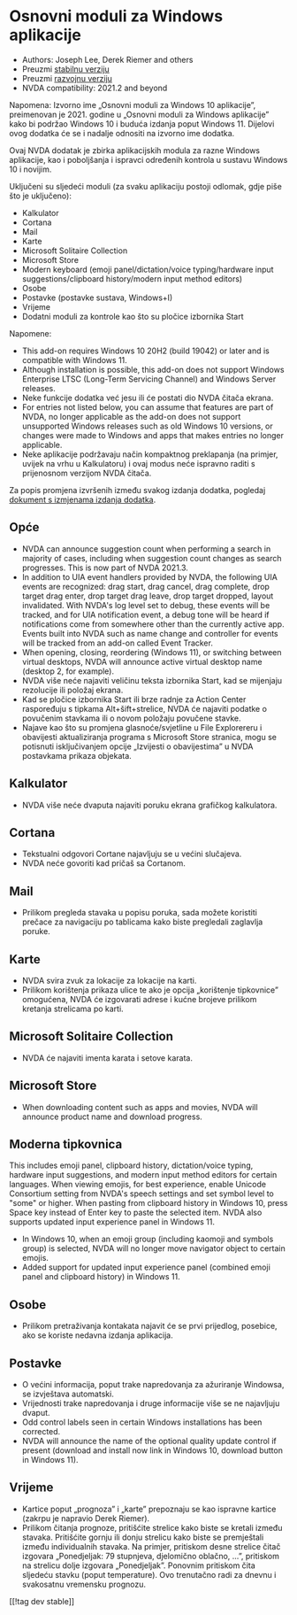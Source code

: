 # Osnovni moduli za Windows aplikacije #

* Authors: Joseph Lee, Derek Riemer and others
* Preuzmi [stabilnu verziju][1]
* Preuzmi [razvojnu verziju][2]
* NVDA compatibility: 2021.2 and beyond

Napomena: Izvorno ime „Osnovni moduli za Windows 10 aplikacije”, preimenovan
je 2021. godine u „Osnovni moduli za Windows aplikacije” kako bi podržao
Windows 10 i buduća izdanja poput Windows 11. Dijelovi ovog dodatka će se i
nadalje odnositi na izvorno ime dodatka.

Ovaj NVDA dodatak je zbirka aplikacijskih modula za razne Windows
aplikacije, kao i poboljšanja i ispravci određenih kontrola u sustavu
Windows 10 i novijim.

Uključeni su sljedeći moduli (za svaku aplikaciju postoji odlomak, gdje piše
što je uključeno):

* Kalkulator
* Cortana
* Mail
* Karte
* Microsoft Solitaire Collection
* Microsoft Store
* Modern keyboard (emoji panel/dictation/voice typing/hardware input
  suggestions/clipboard history/modern input method editors)
* Osobe
* Postavke (postavke sustava, Windows+I)
* Vrijeme
* Dodatni moduli za kontrole kao što su pločice izbornika Start

Napomene:

* This add-on requires Windows 10 20H2 (build 19042) or later and is
  compatible with Windows 11.
* Although installation is possible, this add-on does not support Windows
  Enterprise LTSC (Long-Term Servicing Channel) and Windows Server releases.
* Neke funkcije dodatka već jesu ili će postati dio NVDA čitača ekrana.
* For entries not listed below, you can assume that features are part of
  NVDA, no longer applicable as the add-on does not support unsupported
  Windows releases such as old Windows 10 versions, or changes were made to
  Windows and apps that makes entries no longer applicable.
* Neke aplikacije podržavaju način kompaktnog preklapanja (na primjer,
  uvijek na vrhu u Kalkulatoru) i ovaj modus neće ispravno raditi s
  prijenosnom verzijom NVDA čitača.

Za popis promjena izvršenih između svakog izdanja dodatka, pogledaj
[dokument s izmjenama izdanja dodatka][3].

## Opće

* NVDA can announce suggestion count when performing a search in majority of
  cases, including when suggestion count changes as search progresses. This
  is now part of NVDA 2021.3.
* In addition to UIA event handlers provided by NVDA, the following UIA
  events are recognized: drag start, drag cancel, drag complete, drop target
  drag enter, drop target drag leave, drop target dropped, layout
  invalidated. With NVDA's log level set to debug, these events will be
  tracked, and for UIA notification event, a debug tone will be heard if
  notifications come from somewhere other than the currently active
  app. Events built into NVDA such as name change and controller for events
  will be tracked from an add-on called Event Tracker.
* When opening, closing, reordering (Windows 11), or switching between
  virtual desktops, NVDA will announce active virtual desktop name (desktop
  2, for example).
* NVDA više neće najaviti veličinu teksta izbornika Start, kad se mijenjaju
  rezolucije ili položaj ekrana.
* Kad se pločice izbornika Start ili brze radnje za Action Center
  raspoređuju s tipkama Alt+šift+strelice, NVDA će najaviti podatke o
  povučenim stavkama ili o novom položaju povučene stavke.
* Najave kao što su promjena glasnoće/svjetline u File Explorereru i
  obavijesti aktualiziranja programa s Microsoft Store stranica, mogu se
  potisnuti isključivanjem opcije „Izvijesti o obavijestima” u NVDA
  postavkama prikaza objekata.

## Kalkulator

* NVDA više neće dvaputa najaviti poruku ekrana grafičkog kalkulatora.

## Cortana

* Tekstualni odgovori Cortane najavljuju se u većini slučajeva.
* NVDA neće govoriti kad pričaš sa Cortanom.

## Mail

* Prilikom pregleda stavaka u popisu poruka, sada možete koristiti prečace
  za navigaciju po tablicama kako biste pregledali zaglavlja poruke.

## Karte

* NVDA svira zvuk za lokacije za lokacije na karti.
* Prilikom korištenja prikaza ulice te ako je opcija „korištenje tipkovnice”
  omogućena, NVDA će izgovarati adrese i kućne brojeve prilikom kretanja
  strelicama po karti.

## Microsoft Solitaire Collection

* NVDA će najaviti imenta karata i setove karata.

## Microsoft Store

* When downloading content such as apps and movies, NVDA will announce
  product name and download progress.

## Moderna tipkovnica

This includes emoji panel, clipboard history, dictation/voice typing,
hardware input suggestions, and modern input method editors for certain
languages. When viewing emojis, for best experience, enable Unicode
Consortium setting from NVDA's speech settings and set symbol level to
"some" or higher. When pasting from clipboard history in Windows 10, press
Space key instead of Enter key to paste the selected item. NVDA also
supports updated input experience panel in Windows 11.

* In Windows 10, when an emoji group (including kaomoji and symbols group)
  is selected, NVDA will no longer move navigator object to certain emojis.
* Added support for updated input experience panel (combined emoji panel and
  clipboard history) in Windows 11.

## Osobe

* Prilikom pretraživanja kontakata najavit će se prvi prijedlog, posebice,
  ako se koriste nedavna izdanja aplikacija.

## Postavke

* O većini informacija, poput trake napredovanja za ažuriranje Windowsa, se
  izvještava automatski.
* Vrijednosti trake napredovanja i druge informacije više se ne najavljuju
  dvaput.
* Odd control labels seen in certain Windows installations has been
  corrected.
* NVDA will announce the name of the optional quality update control if
  present (download and install now link in Windows 10, download button in
  Windows 11).

## Vrijeme

* Kartice poput „prognoza” i „karte” prepoznaju se kao ispravne kartice
  (zakrpu je napravio Derek Riemer).
* Prilikom čitanja prognoze, pritišćite strelice kako biste se kretali
  između stavaka. Pritišćite gornju ili donju strelicu kako biste se
  premještali između individualnih stavaka. Na primjer, pritiskom desne
  strelice čitač izgovara „Ponedjeljak: 79 stupnjeva, djelomično oblačno,
  …”, pritiskom na strelicu dolje izgovara „Ponedjeljak”. Ponovnim pritiskom
  čita sljedeću stavku (poput temperature). Ovo trenutačno radi za dnevnu i
  svakosatnu vremensku prognozu.

[[!tag dev stable]]

[1]: https://addons.nvda-project.org/files/get.php?file=w10

[2]: https://addons.nvda-project.org/files/get.php?file=w10-dev

[3]: https://github.com/josephsl/wintenapps/wiki/w10changelog
